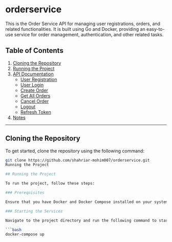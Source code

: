 # orderservice


This is the Order Service API for managing user registrations, orders, and related functionalities. It is built using Go and Docker, providing an easy-to-use service for order management, authentication, and other related tasks.

## Table of Contents
1. [Cloning the Repository](#cloning-the-repository)
2. [Running the Project](#running-the-project)
3. [API Documentation](#api-documentation)
   - [User Registration](#user-registration)
   - [User Login](#user-login)
   - [Create Order](#create-order)
   - [Get All Orders](#get-all-orders)
   - [Cancel Order](#cancel-order)
   - [Logout](#logout)
   - [Refresh Token](#refresh-token)
4. [Notes](#notes)

---

## Cloning the Repository

To get started, clone the repository using the following command:

```bash
git clone https://github.com/shahriar-mohim007/orderservice.git
Running the Project

## Running the Project

To run the project, follow these steps:

### Prerequisites

Ensure that you have Docker and Docker Compose installed on your system.

### Starting the Services

Navigate to the project directory and run the following command to start the services:

```bash
docker-compose up

